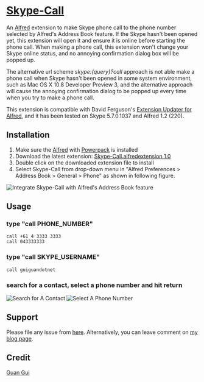 [Skype-Call](http://guiguan.github.com/Skype-Call/)
==========

An [Alfred](http://www.alfredapp.com) extension to make Skype phone call to the phone number selected by Alfred's Address Book feature. If the Skype hasn't been opened yet, this extension will open it and ensure it is online before starting the phone call. When making a phone call, this extension won't change your Skype online status, and no annoying confirmation dialog box will be popped up.

The alternative url scheme *skype:{query}?call* approach is not able make a phone call when Skype hasn't been opened in some system environment, such as Mac OS X 10.8 Developer Preview 3, and the alternative approach will cause the annoying confirmation dialog to be popped up every time when you try to make a phone call.

This extension is compatible with David Ferguson's [Extension Updater for Alfred](http://jdfwarrior.tumblr.com/post/13826478125/extension-updater), and it has been tested on Skype 5.7.0.1037 and Alfred 1.2 (220).

Installation
----------------

1. Make sure the [Alfred](http://www.alfredapp.com) with [Powerpack](http://www.alfredapp.com/powerpack) is installed
2. Download the latest extension: [Skype-Call.alfredextension 1.0](https://github.com/downloads/guiguan/Skype-Call/Skype-Call.alfredextension)
3. Double click on the downloaded extension file to install
4. Select Skype-Call from drop-down menu in "Alfred Preferences > Address Book > General > Phone" as shown in following figure.

![Integrate Skype-Call with Alfred's Address Book feature](https://github.com/guiguan/Skype-Call/raw/master/Alfred-Preferences.png)

Usage
----------------

### type "call PHONE_NUMBER"
	call +61 4 3333 3333
	call 043333333

### type "call SKYPE_USERNAME"
	call guiguandotnet

### search for a contact, select a phone number and hit return
![Search for A Contact](https://github.com/guiguan/Skype-Call/raw/master/Search-for-A-Contact.png)
![Select A Phone Number](https://github.com/guiguan/Skype-Call/raw/master/Select-A-Phone-Number.png)

Support
----------------
Please file any issue from [here](https://github.com/guiguan/Skype-Call/issues/new). Alternatively, you can leave comment on [my blog page](http://www.guiguan.net/alfred-extension-skype-call-1-0/).

Credit
----------------
[Guan Gui](http://www.guiguan.net)